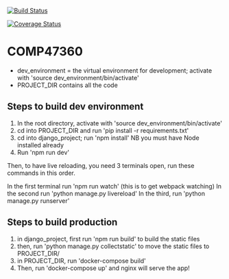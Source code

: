 [![Build Status](https://travis-ci.org/the-8-team/COMP47360.svg?branch=raph_dev)](https://travis-ci.org/the-8-team/COMP47360)

[![Coverage Status](https://coveralls.io/repos/github/the-8-team/COMP47360/badge.svg?branch=feature/js_test)](https://coveralls.io/github/the-8-team/COMP47360?branch=feature/js_test)
# COMP47360

- dev_environment = the virtual environment for development; activate with 'source dev_environment/bin/activate'
- PROJECT_DIR contains all the code


## Steps to build dev environment

1) In the root directory, activate with 'source dev_environment/bin/activate'
2) cd into PROJECT_DIR and run 'pip install -r requirements.txt' 
3) cd into django_project; run 'npm install' NB you must have Node installed already
4) Run 'npm run dev'

Then, to have live reloading, you need 3 terminals open, run these commands in this order. 

In the first terminal run 'npm run watch' (this is to get webpack watching)
In the second run 'python manage.py livereload'
In the third, run 'python manage.py runserver' 


## Steps to build **production**

1) in django_project, first run 'npm run build' to build the static files
2) then, run 'python manage.py collectstatic' to move the static files to PROJECT_DIR/
3) in PROJECT_DIR, run 'docker-compose build' 
4) Then, run 'docker-compose up' and nginx will serve the app!
